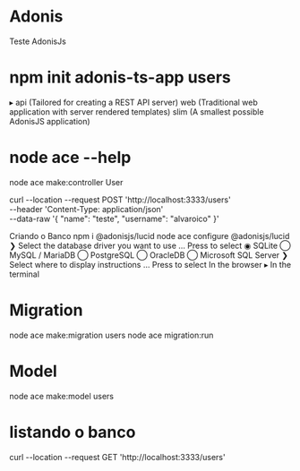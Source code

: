 # Adonis
Teste AdonisJs 

# npm init adonis-ts-app users
▸ api   (Tailored for creating a REST API server)
  web   (Traditional web application with server rendered templates)
  slim  (A smallest possible AdonisJS application)

# node ace --help    
node ace make:controller User

curl --location --request POST 'http://localhost:3333/users' \
--header 'Content-Type: application/json' \
--data-raw '{
    "name": "teste",
    "username": "alvaroico"
}'

Criando o Banco
npm i @adonisjs/lucid
node ace configure @adonisjs/lucid
❯ Select the database driver you want to use …  Press <SPACE> to select
◉ SQLite
◯ MySQL / MariaDB
◯ PostgreSQL
◯ OracleDB
◯ Microsoft SQL Server
❯ Select where to display instructions …  Press <ENTER> to select
  In the browser
▸ In the terminal

# Migration

node ace make:migration users
node ace migration:run

# Model
node ace make:model users

# listando o banco 
curl --location --request GET 'http://localhost:3333/users'
